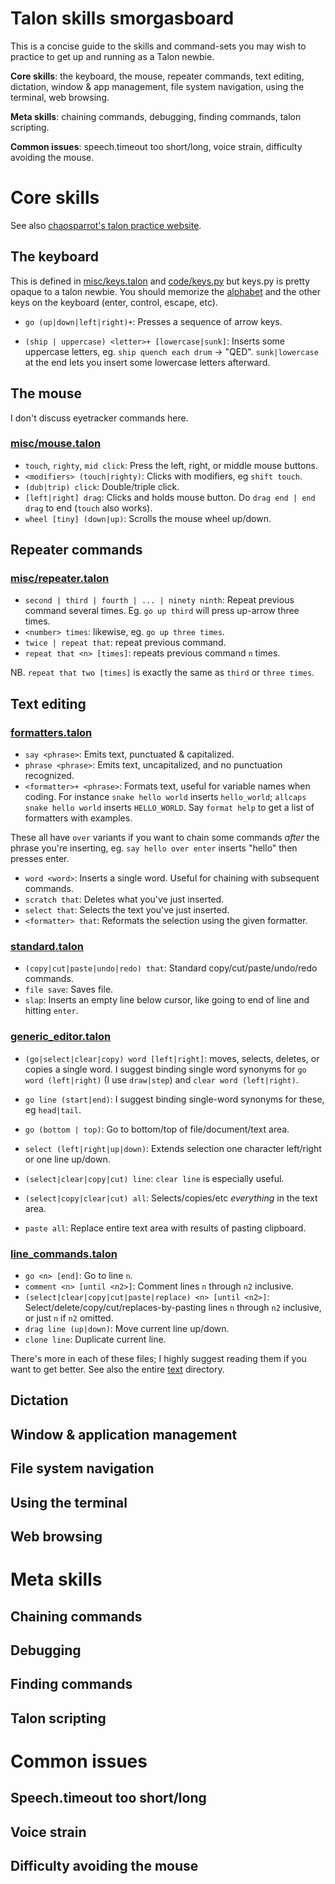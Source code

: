 # Talon skills smorgasboard

This is a concise guide to the skills and command-sets you may wish to practice to get up and running as a Talon newbie.

**Core skills**: the keyboard, the mouse, repeater commands, text editing, dictation, window & app management, file system navigation, using the terminal, web browsing.

**Meta skills**: chaining commands, debugging, finding commands, talon scripting.

**Common issues**: speech.timeout too short/long, voice strain, difficulty avoiding the mouse.

# Core skills

See also [chaosparrot's talon practice website](https://chaosparrot.github.io/talon_practice/).

## The keyboard

This is defined in [misc/keys.talon](https://github.com/knausj85/knausj_talon/blob/main/misc/keys.talon) and [code/keys.py](https://github.com/knausj85/knausj_talon/blob/main/code/keys.py) but keys.py is pretty opaque to a talon newbie. You should memorize the [alphabet](https://chaosparrot.github.io/talon_practice/lessons/alphabet.html) and the other keys on the keyboard (enter, control, escape, etc).

- `go (up|down|left|right)+`: Presses a sequence of arrow keys.

- `(ship | uppercase) <letter>+ [lowercase|sunk]`: Inserts some uppercase letters, eg. `ship quench each drum` -> "QED". `sunk|lowercase` at the end lets you insert some lowercase letters afterward.

## The mouse

I don't discuss eyetracker commands here.

### [misc/mouse.talon](https://github.com/knausj85/knausj_talon/blob/main/misc/mouse.talon)

- `touch`, `righty`, `mid click`: Press the left, right, or middle mouse buttons.
- `<modifiers> (touch|righty)`: Clicks with modifiers, eg `shift touch`.
- `(dub|trip) click`: Double/triple click.
- `[left|right] drag`: Clicks and holds mouse button. Do `drag end | end drag` to end (`touch` also works).
- `wheel [tiny] (down|up)`: Scrolls the mouse wheel up/down.

## Repeater commands

### [misc/repeater.talon](https://github.com/knausj85/knausj_talon/blob/main/misc/repeater.talon)

- `second | third | fourth | ... | ninety ninth`: Repeat previous command several times. Eg. `go up third` will press up-arrow three times.
- `<number> times`: likewise, eg. `go up three times`.
- `twice | repeat that`: repeat previous command.
- `repeat that <n> [times]`: repeats previous command `n` times.

NB. `repeat that two [times]` is exactly the same as `third` or `three times`.

## Text editing

### [formatters.talon](https://github.com/knausj85/knausj_talon/blob/main/misc/formatters.talon)

- `say <phrase>`: Emits text, punctuated & capitalized.
- `phrase <phrase>`: Emits text, uncapitalized, and no punctuation recognized.
- `<formatter>+ <phrase>`: Formats text, useful for variable names when coding. For instance `snake hello world` inserts `hello_world`; `allcaps snake hello world` inserts `HELLO_WORLD`. Say `format help` to get a list of formatters with examples.

These all have `over` variants if you want to chain some commands *after* the phrase you're inserting, eg. `say hello over enter` inserts "hello" then presses enter.

- `word <word>`: Inserts a single word. Useful for chaining with subsequent commands.
- `scratch that`: Deletes what you've just inserted.
- `select that`: Selects the text you've just inserted.
- `<formatter> that`: Reformats the selection using the given formatter.


### [standard.talon](https://github.com/knausj85/knausj_talon/blob/000015ed1bd4cb1109d7d6ddaaa4146821821d70/misc/standard.talon)

- `(copy|cut|paste|undo|redo) that`: Standard copy/cut/paste/undo/redo commands.
- `file save`: Saves file.
- `slap`: Inserts an empty line below cursor, like going to end of line and hitting `enter`.


### [generic_editor.talon](https://github.com/knausj85/knausj_talon/blob/main/text/generic_editor.talon)

- `(go|select|clear|copy) word [left|right]`: moves, selects, deletes, or copies a single word. I suggest binding single word synonyms for `go word (left|right)` (I use `draw|step`) and `clear word (left|right)`.

- `go line (start|end)`: I suggest binding single-word synonyms for these, eg `head|tail`.

- `go (bottom | top)`: Go to bottom/top of file/document/text area.

- `select (left|right|up|down)`: Extends selection one character left/right or one line up/down.

- `(select|clear|copy|cut) line`: `clear line` is especially useful.

- `(select|copy|clear|cut) all`: Selects/copies/etc *everything* in the text area.

- `paste all`: Replace entire text area with results of pasting clipboard.


### [line_commands.talon](https://github.com/knausj85/knausj_talon/blob/main/text/line_commands.talon)

- `go <n> [end]`: Go to line `n`.
- `comment <n> [until <n2>]`: Comment lines `n` through `n2` inclusive.
- `(select|clear|copy|cut|paste|replace) <n> [until <n2>]`: Select/delete/copy/cut/replaces-by-pasting lines `n` through `n2` inclusive, or just `n` if `n2` omitted.
- `drag line (up|down)`: Move current line up/down.
- `clone line`: Duplicate current line.


There's more in each of these files; I highly suggest reading them if you want to get better. See also the entire [text](https://github.com/knausj85/knausj_talon/tree/main/text) directory.

## Dictation

## Window & application management

## File system navigation

## Using the terminal

## Web browsing


# Meta skills

## Chaining commands

## Debugging

## Finding commands

## Talon scripting


# Common issues

## Speech.timeout too short/long

## Voice strain

## Difficulty avoiding the mouse
